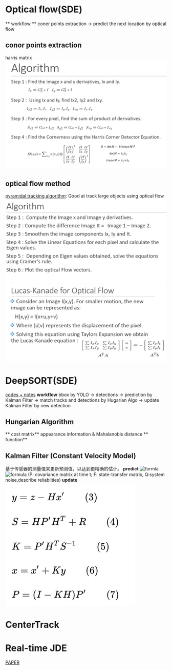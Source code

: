 
# Optical flow(SDE)
** workflow **
coner points extraction -> predict the next location by optical flow
## conor points extraction
harris matrix
![algo](https://github.com/zzskyy0301/ReadPapers/blob/main/figures/e5e45cbad219e7592831fba6db7f12f.png)
## optical flow method
[pyramidal tracking algorithm](http://robots.stanford.edu/cs223b04/algo_tracking.pdf): Good at track large objects using optical flow
![algorithm](https://github.com/zzskyy0301/ReadPapers/blob/main/figures/Screen%20Shot%202021-02-01%20at%203.43.17%20PM.png)
![lucas func](https://github.com/zzskyy0301/ReadPapers/blob/main/figures/Screen%20Shot%202021-02-01%20at%203.43.35%20PM.png)

# DeepSORT(SDE)
[codes + notes](https://zhuanlan.zhihu.com/p/90835266)
**workflow**
bbox by YOLO → detections → prediction by  Kalman Filter → match tracks and detections by Hugarian Algo → update Kalman Filter by new detection
## Hungarian Algorithm
** cost matrix**
appearance information & Mahalanobis distance
** function**
## Kalman Filter (Constant Velocity Model)
基于传感器的测量值来更新预测值，以达到更精确的估计。
**predict**
![formla](https://www.zhihu.com/equation?tex=+x%27%3DFx+%5Cqquad%281%29)
![formula](https://www.zhihu.com/equation?tex=P%27+%3D+FPF%5E%7BT%7D%2BQ%5Cqquad%282%29)
(P: covariance matrix at time t; F: state-transfer matrix, Q:system noise,describe reliablities)
**update**
![update](https://github.com/zzskyy0301/ReadPapers/blob/main/figures/%E5%BE%AE%E4%BF%A1%E5%9B%BE%E7%89%87_20210202110040.png)


# CenterTrack
# Real-time JDE
[PAPER](https://arxiv.org/pdf/1909.12605.pdf)

